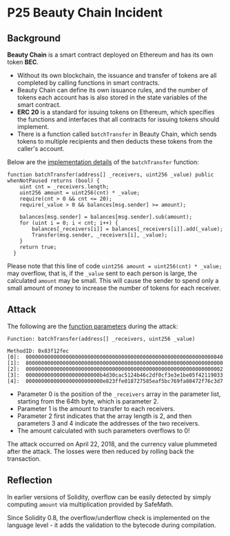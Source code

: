 # P25 Beauty Chain Incident

## Background

**Beauty Chain** is a smart contract deployed on Ethereum and has its own token **BEC**.

  - Without its own blockchain, the issuance and transfer of tokens are all completed by calling functions in smart contracts.
  - Beauty Chain can define its own issuance rules, and the number of tokens each account has is also stored in the state variables of the smart contract.
  - **ERC 20** is a standard for issuing tokens on Ethereum, which specifies the functions and interfaces that all contracts for issuing tokens should implement.
  - There is a function called `batchTransfer` in Beauty Chain, which sends tokens to multiple recipients and then deducts these tokens from the caller's account.

Below are the [implementation details](https://etherscan.io/address/0xc5d105e63711398af9bbff092d4b6769c82f793d#code) of the `batchTransfer` function:

```solidity
function batchTransfer(address[] _receivers, uint256 _value) public whenNotPaused returns (bool) {
    uint cnt = _receivers.length;
    uint256 amount = uint256(cnt) * _value;
    require(cnt > 0 && cnt <= 20);
    require(_value > 0 && balances[msg.sender] >= amount);

    balances[msg.sender] = balances[msg.sender].sub(amount);
    for (uint i = 0; i < cnt; i++) {
        balances[_receivers[i]] = balances[_receivers[i]].add(_value);
        Transfer(msg.sender, _receivers[i], _value);
    }
    return true;
  }
```

Please note that this line of code `uint256 amount = uint256(cnt) * _value;` may overflow, that is, if the `_value` sent to each person is large, the calculated `amount` may be small. This will cause the sender to spend only a small amount of money to increase the number of tokens for each receiver.

## Attack

The following are the [function parameters](https://etherscan.io/tx/0xad89ff16fd1ebe3a0a7cf4ed282302c06626c1af33221ebe0d3a470aba4a660f) during the attack:

```
Function: batchTransfer(address[] _receivers, uint256 _value)

MethodID: 0x83f12fec
[0]:  0000000000000000000000000000000000000000000000000000000000000040
[1]:  8000000000000000000000000000000000000000000000000000000000000000
[2]:  0000000000000000000000000000000000000000000000000000000000000002
[3]:  000000000000000000000000b4d30cac5124b46c2df0cf3e3e1be05f42119033
[4]:  0000000000000000000000000e823ffe018727585eaf5bc769fa80472f76c3d7
```

- Parameter 0 is the position of the `_receivers` array in the parameter list, starting from the 64th byte, which is parameter 2.
- Parameter 1 is the amount to transfer to each receivers.
- Parameter 2 first indicates that the array length is 2, and then parameters 3 and 4 indicate the addresses of the two receivers.
- The amount calculated with such parameters overflows to 0!

The attack occurred on April 22, 2018, and the currency value plummeted after the attack. The losses were then reduced by rolling back the transaction.

## Reflection

In earlier versions of Solidity, overflow can be easily detected by simply computing `amount` via multiplication provided by SafeMath.

Since Solidity 0.8, the overflow/underflow check is implemented on the language level - it adds the validation to the bytecode during compilation.
